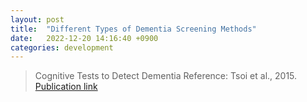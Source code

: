 ```yaml
---
layout: post
title:  "Different Types of Dementia Screening Methods"
date:   2022-12-20 14:16:40 +0900
categories: development
---
```


> Cognitive Tests to Detect Dementia
Reference: Tsoi et al., 2015. [Publication link](https://jamanetwork.com/journals/jamainternalmedicine/fullarticle/2301149)

